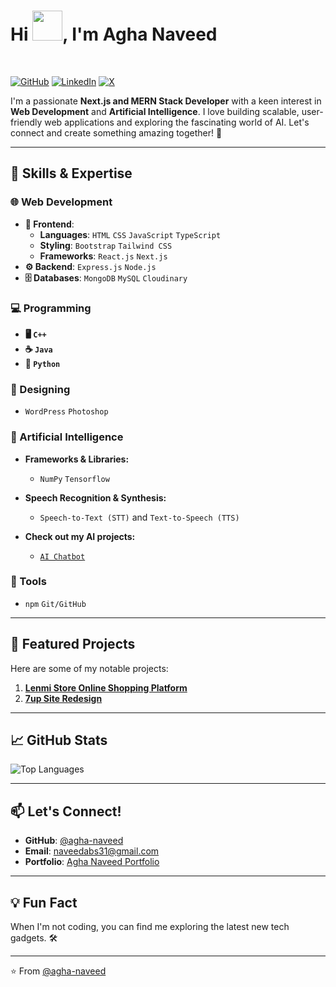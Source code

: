 <h1>
 Hi
 <img src="https://media.tenor.com/0WkmuOC_W00AAAAi/waving-pikachu.gif" width="48px" />, I'm Agha Naveed
</h1>
<br />

[![GitHub](https://img.shields.io/badge/GitHub-@agha--naveed-181717?style=flat&logo=github)](https://github.com/agha-naveed)
[![LinkedIn](https://img.shields.io/badge/LinkedIn-Syed%20Naveed%20Abbas-blue?style=flat&logo=linkedin)](https://www.linkedin.com/in/agha-naveed/)
[![X](https://img.shields.io/badge/X-Agha%20Naveed-1DA1F2?style=flat&logo=twitter)](https://x.com/naveed_kazmi31)

I'm a passionate **Next.js and MERN Stack Developer** with a keen interest in **Web Development** and **Artificial Intelligence**. I love building scalable, user-friendly web applications and exploring the fascinating world of AI. Let's connect and create something amazing together! 🚀

---

## 🚀 Skills & Expertise

### **🌐 Web Development**
- **🎨 Frontend**:
  - **Languages**: `HTML` `CSS` `JavaScript` `TypeScript`
  - **Styling**: `Bootstrap` `Tailwind CSS`
  - **Frameworks**: `React.js` `Next.js`
- **⚙️ Backend**: `Express.js` `Node.js`
- **🗄️ Databases**: `MongoDB` `MySQL` `Cloudinary`

### **💻 Programming**
- **🖥️ `C++`**
- **☕ `Java`**
- **🐍 `Python`**

### **🎨 Designing**
- `WordPress` `Photoshop`

### **🤖 Artificial Intelligence**
- **Frameworks & Libraries:**
   - `NumPy` `Tensorflow`
- **Speech Recognition & Synthesis:**
   - `Speech-to-Text (STT)` and `Text-to-Speech (TTS)`

- **Check out my AI projects:**
   - [`AI Chatbot`](https://agha-ai.vercel.app)

### **🔧 Tools**
- `npm` `Git/GitHub`

---

## 🌟 Featured Projects

Here are some of my notable projects:

1. **[Lenmi Store Online Shopping Platform](https://lenmi-store.vercel.app)**
2. **[7up Site Redesign](https://7up-site-redesign.vercel.app)**
---

## 📈 GitHub Stats
![Top Languages](https://github-readme-stats.vercel.app/api/top-langs/?username=agha-naveed&layout=compact&theme=radical)

---

## 📫 Let's Connect!

- **GitHub**: [@agha-naveed](https://github.com/agha-naveed)
- **Email**: [naveedabs31@gmail.com](mailto:naveedabs31@gmail.com)
- **Portfolio**: [Agha Naveed Portfolio](https://aghanaveed.vercel.app)

---

## 💡 Fun Fact

When I'm not coding, you can find me exploring the latest new tech gadgets. 🛠️

---

⭐️ From [@agha-naveed](https://github.com/agha-naveed)
